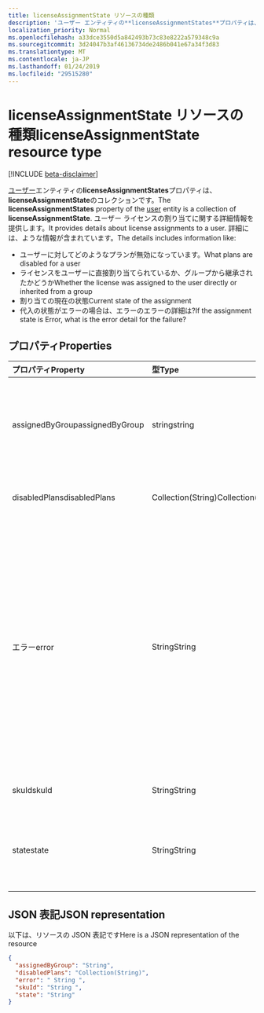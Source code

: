 ```yaml
---
title: licenseAssignmentState リソースの種類
description: 'ユーザー エンティティの**licenseAssignmentStates**プロパティは、 **licenseAssignmentState**のコレクションです。 ユーザー ライセンスの割り当てに関する詳細情報を提供します。 詳細には、ような情報が含まれています。  '
localization_priority: Normal
ms.openlocfilehash: a33dce3550d5a842493b73c83e8222a579348c9a
ms.sourcegitcommit: 3d24047b3af46136734de2486b041e67a34f3d83
ms.translationtype: MT
ms.contentlocale: ja-JP
ms.lasthandoff: 01/24/2019
ms.locfileid: "29515280"
---
```

# <a name="licenseassignmentstate-resource-type"></a><span data-ttu-id="3cc63-105">licenseAssignmentState リソースの種類</span><span class="sxs-lookup"><span data-stu-id="3cc63-105">licenseAssignmentState resource type</span></span>

[!INCLUDE [beta-disclaimer](../../includes/beta-disclaimer.md)]

<span data-ttu-id="3cc63-106">[ユーザー](user.md)エンティティの**licenseAssignmentStates**プロパティは、 **licenseAssignmentState**のコレクションです。</span><span class="sxs-lookup"><span data-stu-id="3cc63-106">The **licenseAssignmentStates** property of the [user](user.md) entity is a collection of **licenseAssignmentState**.</span></span> <span data-ttu-id="3cc63-107">ユーザー ライセンスの割り当てに関する詳細情報を提供します。</span><span class="sxs-lookup"><span data-stu-id="3cc63-107">It provides details about license assignments to a user.</span></span> <span data-ttu-id="3cc63-108">詳細には、ような情報が含まれています。</span><span class="sxs-lookup"><span data-stu-id="3cc63-108">The details includes information like:</span></span>  

 - <span data-ttu-id="3cc63-109">ユーザーに対してどのようなプランが無効になっています。</span><span class="sxs-lookup"><span data-stu-id="3cc63-109">What plans are disabled for a user</span></span>
 - <span data-ttu-id="3cc63-110">ライセンスをユーザーに直接割り当てられているか、グループから継承されたかどうか</span><span class="sxs-lookup"><span data-stu-id="3cc63-110">Whether the license was assigned to the user directly or inherited from a group</span></span>
 - <span data-ttu-id="3cc63-111">割り当ての現在の状態</span><span class="sxs-lookup"><span data-stu-id="3cc63-111">Current state of the assignment</span></span>
 - <span data-ttu-id="3cc63-112">代入の状態がエラーの場合は、エラーのエラーの詳細は?</span><span class="sxs-lookup"><span data-stu-id="3cc63-112">If the assignment state is Error, what is the error detail for the failure?</span></span> 


## <a name="properties"></a><span data-ttu-id="3cc63-113">プロパティ</span><span class="sxs-lookup"><span data-stu-id="3cc63-113">Properties</span></span>
| <span data-ttu-id="3cc63-114">プロパティ</span><span class="sxs-lookup"><span data-stu-id="3cc63-114">Property</span></span>     | <span data-ttu-id="3cc63-115">型</span><span class="sxs-lookup"><span data-stu-id="3cc63-115">Type</span></span>   |<span data-ttu-id="3cc63-116">説明</span><span class="sxs-lookup"><span data-stu-id="3cc63-116">Description</span></span>|
|:---------------|:--------|:----------|
|<span data-ttu-id="3cc63-117">assignedByGroup</span><span class="sxs-lookup"><span data-stu-id="3cc63-117">assignedByGroup</span></span>|<span data-ttu-id="3cc63-118">string</span><span class="sxs-lookup"><span data-stu-id="3cc63-118">string</span></span>|<span data-ttu-id="3cc63-119">このライセンスを割り当てられるグループの id。</span><span class="sxs-lookup"><span data-stu-id="3cc63-119">The id of the group that assigns this license.</span></span> <span data-ttu-id="3cc63-120">割り当てがダイレクトに割り当てられたライセンスの場合は、このフィールドは Null になります。</span><span class="sxs-lookup"><span data-stu-id="3cc63-120">If the assignment is a direct-assigned license, this field will be Null.</span></span> <span data-ttu-id="3cc63-121">読み取り専用です。</span><span class="sxs-lookup"><span data-stu-id="3cc63-121">Read-Only.</span></span>|
|<span data-ttu-id="3cc63-122">disabledPlans</span><span class="sxs-lookup"><span data-stu-id="3cc63-122">disabledPlans</span></span>|<span data-ttu-id="3cc63-123">Collection(String)</span><span class="sxs-lookup"><span data-stu-id="3cc63-123">Collection(String)</span></span>|<span data-ttu-id="3cc63-124">この割り当て内で無効になっているサービス プランです。</span><span class="sxs-lookup"><span data-stu-id="3cc63-124">The service plans that are disabled in this assignment.</span></span> <span data-ttu-id="3cc63-125">読み取り専用です。</span><span class="sxs-lookup"><span data-stu-id="3cc63-125">Read-Only.</span></span>|
|<span data-ttu-id="3cc63-126">エラー</span><span class="sxs-lookup"><span data-stu-id="3cc63-126">error</span></span>|<span data-ttu-id="3cc63-127">String</span><span class="sxs-lookup"><span data-stu-id="3cc63-127">String</span></span>|<span data-ttu-id="3cc63-128">ライセンスの割り当てエラーです。</span><span class="sxs-lookup"><span data-stu-id="3cc63-128">License assignment failure error.</span></span> <span data-ttu-id="3cc63-129">ライセンスが正常に割り当てられると、このフィールドが Null になります。</span><span class="sxs-lookup"><span data-stu-id="3cc63-129">If the license is assigned successfully, this field will be Null.</span></span> <span data-ttu-id="3cc63-130">読み取り専用です。</span><span class="sxs-lookup"><span data-stu-id="3cc63-130">Read-Only.</span></span> <span data-ttu-id="3cc63-131">使用可能な値: `CountViolation`、 `MutuallyExclusiveViolation`、 `DependencyViolation`、 `ProhibitedInUsageLocationViolation`、`UniquenessViolation`と`Others`。</span><span class="sxs-lookup"><span data-stu-id="3cc63-131">Possible values: `CountViolation`, `MutuallyExclusiveViolation`, `DependencyViolation`, `ProhibitedInUsageLocationViolation`, `UniquenessViolation`, and `Others`.</span></span> <span data-ttu-id="3cc63-132">エラーを特定し、ライセンスの割り当てを解決する方法の詳細について参照してください[ここで](https://docs.microsoft.com/azure/active-directory/users-groups-roles/licensing-groups-resolve-problems)。</span><span class="sxs-lookup"><span data-stu-id="3cc63-132">For more information on how to identify and resolve license assignment errors see [here](https://docs.microsoft.com/azure/active-directory/users-groups-roles/licensing-groups-resolve-problems).</span></span>|
|<span data-ttu-id="3cc63-133">skuId</span><span class="sxs-lookup"><span data-stu-id="3cc63-133">skuId</span></span>|<span data-ttu-id="3cc63-134">String</span><span class="sxs-lookup"><span data-stu-id="3cc63-134">String</span></span>|<span data-ttu-id="3cc63-135">SKU の一意識別子。</span><span class="sxs-lookup"><span data-stu-id="3cc63-135">The unique identifier for the SKU.</span></span> <span data-ttu-id="3cc63-136">読み取り専用です。</span><span class="sxs-lookup"><span data-stu-id="3cc63-136">Read-Only.</span></span>|
|<span data-ttu-id="3cc63-137">state</span><span class="sxs-lookup"><span data-stu-id="3cc63-137">state</span></span>|<span data-ttu-id="3cc63-138">String</span><span class="sxs-lookup"><span data-stu-id="3cc63-138">String</span></span>|<span data-ttu-id="3cc63-139">この割り当ての現在の状態を示します。</span><span class="sxs-lookup"><span data-stu-id="3cc63-139">Indicate the current state of this assignment.</span></span> <span data-ttu-id="3cc63-140">読み取り専用です。</span><span class="sxs-lookup"><span data-stu-id="3cc63-140">Read-Only.</span></span> <span data-ttu-id="3cc63-141">使用可能な値: アクティブ、ActiveWithError、無効になり、エラーです。</span><span class="sxs-lookup"><span data-stu-id="3cc63-141">Possible values: Active, ActiveWithError, Disabled and Error.</span></span>|

## <a name="json-representation"></a><span data-ttu-id="3cc63-142">JSON 表記</span><span class="sxs-lookup"><span data-stu-id="3cc63-142">JSON representation</span></span>

<span data-ttu-id="3cc63-143">以下は、リソースの JSON 表記です</span><span class="sxs-lookup"><span data-stu-id="3cc63-143">Here is a JSON representation of the resource</span></span>

```json
{
  "assignedByGroup": "String",
  "disabledPlans": "Collection(String)",
  "error": " String ",  
  "skuId": "String ",
  "state": "String"
}

```
<!--
{
  "type": "#page.annotation",
  "suppressions": [
    "Error: /api-reference/beta/resources/licenseAssignmentState.md:\r\n      Exception processing links.\r\n    System.ArgumentException: Link Definition was null. Link text: !INCLUDE [beta-disclaimer](../../includes/beta-disclaimer.md)\r\n      at ApiDoctor.Validation.DocFile.get_LinkDestinations()\r\n      at ApiDoctor.Validation.DocSet.ValidateLinks(Boolean includeWarnings, String[] relativePathForFiles, IssueLogger issues, Boolean requireFilenameCaseMatch, Boolean printOrphanedFiles)"
  ]
}
-->

